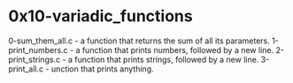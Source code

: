 # 0x10-variadic_functions
0-sum_them_all.c - a function that returns the sum of all its parameters.
1-print_numbers.c - a function that prints numbers, followed by a new line.
2-print_strings.c - a function that prints strings, followed by a new line.
3-print_all.c - unction that prints anything.
